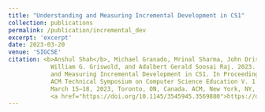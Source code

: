 ```yaml
---
title: "Understanding and Measuring Incremental Development in CS1"
collection: publications
permalink: /publication/incremental_dev
excerpt: 'excerpt'
date: 2023-03-20
venue: 'SIGCSE'
citation: <b>Anshul Shah</b>, Michael Granado, Mrinal Sharma, John Driscoll, Leo Porter,
            William G. Griswold, and Adalbert Gerald Soosai Raj. 2023. Understanding
            and Measuring Incremental Development in CS1. In Proceedings of the 54th
            ACM Technical Symposium on Computer Science Education V. 1 (SIGCSE 2023),
            March 15–18, 2023, Toronto, ON, Canada. ACM, New York, NY, USA, 7 pages.
            <a href="https://doi.org/10.1145/3545945.3569880">https://doi.org/10.1145/3545945.3569880</a>
---
```


